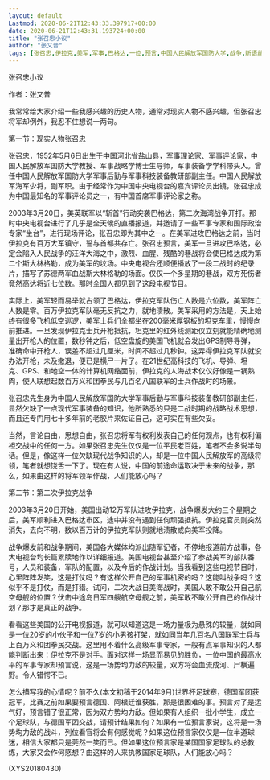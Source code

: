 ```yaml
---
layout: default
Lastmod: 2020-06-21T12:43:33.397917+00:00
date: 2020-06-21T12:43:31.193724+00:00
title: "张召忠小议"
author: "张又普"
tags: [张召忠,伊拉克,美军,军事,巴格达,一位,预言,中国人民解放军国防大学,战争,新语丝]
---
```


张召忠小议

作者：张又普

我常常给大家介绍一些我感兴趣的历史人物，通常对现实人物不感兴趣，但张召忠将军却例外，我忍不住想说一两句。

第一节：现实人物张召忠

张召忠，1952年5月6日出生于中国河北省盐山县，军事理论家、军事评论家，中国人民解放军国防大学教授、军事战略学博士生导师，军事装备学学科带头人。曾任中国人民解放军国防大学军事后勤与军事科技装备教研部副主任。中国人民解放军海军少将，副军职。由于经常作为中国中央电视台的嘉宾评论员出镜，张召忠成为中国最知名的军事评论员之一，有中国首席军事评论家之称。

2003年3月20日，美英联军以“斩首”行动突袭巴格达，第二次海湾战争开打。那时中央电视台进行了几乎是全天候的直播报道，并邀请了一些军事专家和国际政治专家“坐台”，进行现场评论，张召忠即为其中之一。在美军进攻巴格达之前，当时伊拉克有百万大军镇守，誓与首都共存亡。张召忠预言，美军一旦进攻巴格达，必定会陷入人民战争的汪洋大海之中，激烈、血腥、残酷的巷战将会使巴格达成为第二个斯大林格勒，成为美军的坟场。中央电视台还顺便播放了一段二战时的纪录片，描写了苏德两军血战斯大林格勒的场面。仅仅一个多星期的巷战，双方死伤者竟然高达将近七位数。那时全国人都见到了这段电视节目。

实际上，美军轻而易举就占领了巴格达，伊拉克军队伤亡人数是六位数，美军阵亡人数是零。百万伊拉克军队毫无反抗之力，就地溃散。美军采用的方法是，天上始终有很多飞机低空巡逻，美军士兵们全都坐在200毫米厚钢板的坦克车里，慢慢向前推进。一旦发现伊拉克士兵开枪抵抗，坦克里的红外线测距仪立刻就能精确地测量出开枪人的位置，数秒钟之后，低空盘旋的美国飞机就会发出GPS制导导弹，准确命中开枪人，误差不超过几厘米，时间不超过几秒钟。这弄得伊拉克军队就没办法开枪，未及撤退，便已是横尸一片了。在21世纪高科技的飞机、导弹、坦克、GPS、和地空一体的计算机网络面前，伊拉克的人海战术仅仅好像是一锅熟肉，使人联想起数百万义和团拳民与几百名八国联军的士兵作战时的场景。

张召忠先生身为中国人民解放军国防大学军事后勤与军事科技装备教研部副主任，显然欠缺了一点现代军事装备的知识，他所熟悉的只是二战时期的战略战术思想，而且还专门用七十多年前的老胶片来佐证自己，这可实在有些欠妥。

当然，言论自由，思想自由，张召忠将军有权利发表自己的任何观点，也有权利偏袒交战中的任何一方。如果张召忠先生仅仅是一位平民老百姓，笔者不会多说半句话。但是，像这样一位欠缺现代战争知识的人，却是一位中国人民解放军的高级将领，笔者就想饶舌一下了。现在有人说，中国的前途命运取决于未来的战争，那么，如果由这样的将军领军作战，人们能放心吗？

第二节：第二次伊拉克战争

2003年3月20日开始，美国出动12万军队进攻伊拉克，战争爆发大约三个星期之后，美军顺利进入巴格达市区，途中并没有遇到任何顽强抵抗。伊拉克官员则突然消失，去向不明，数以百万计的伊拉克军队则就地溃散或向美军投降。

战争爆发前和战争期间，美国各大媒体均派出随军记者，不停地报道前方战事，各大电视台均长篇累牍地作以详细报道。美国电视台甚至介绍了参战美军的部队番号，人员和装备，军队的配置，以及今后的作战计划。当我看到这些电视节目时，心里阵阵发笑，这是打仗吗？有这样公开自己的军事机密的吗？这能叫战争吗？这似乎不是打仗，而是打猎。试问，二次大战日美海战时，美国人敢不敢公开自己航空母舰的位置？伏击中途岛日军四艘航空母舰之前，美军敢不敢公开自己的作战计划？那才是真正的战争。

看看这些美国的公开电视报道，就可以知道这是一场力量极为悬殊的较量，就如同是一位20岁的小伙子和一位7岁的小男孩打架，就如同当年几百名八国联军士兵与上百万义和团拳民交战。这里用不着什么高级军事专家，一般有点军事知识的人都能判断出来：伊拉克不是对手。面对这样一场显而易见的胜负，一位中国的最高水平的军事专家却预言说，这是一场势均力敌的较量，双方将会血流成河、尸横遍野。令人错愕不已。

怎么描写我的心情呢？前不久(本文初稿于2014年9月)世界杯足球赛，德国军团获冠军，比赛之前如果要预言德国、阿根廷谁获胜，那是很困难的事。预言对了是运气好，预言错了很正常，因为双方势均力敌。但如果有人组织一批小学生，成立一个足球队，与德国军团交战，请预计结果如何？如果有一位预言家说，这将是一场势均力敌的战斗，列位看官将会有何感觉呢？如果这位预言家仅仅是一位半道球迷，相信大家都只是莞然一笑而已。但如果这位预言家是某国国家足球队的总教练，大家又会作何感想？由这样的人来执教国家足球队，人们能放心吗？

(XYS20180430)

